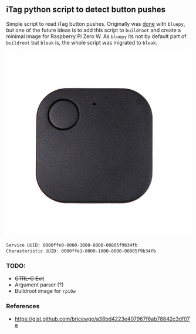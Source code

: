 ## iTag python script to detect button pushes
Simple script to read iTag button pushes. Originally was [done](https://gist.github.com/bricewge/a38bd4223e407967f6ab78842c3df07e) with `bluepy`, but one of the future ideas is to add this script to `buildroot` and create a minimal image for Raspberry Pi Zero W. As `bluepy` its not by default part of `buildroot` but `bleak` is, the whole script was migrated to `bleak`.

![](image.jpg)
```
Service UUID: 0000ffe0-0000-1000-8000-00805f9b34fb
Charasteristic UUID: 0000ffe1-0000-1000-8000-00805f9b34fb
```

### TODO:
- ~~CTRL-C Exit~~
- Argument parser (?)
- Buildroot image for `rpi0w`

### References
- https://gist.github.com/bricewge/a38bd4223e407967f6ab78842c3df07e